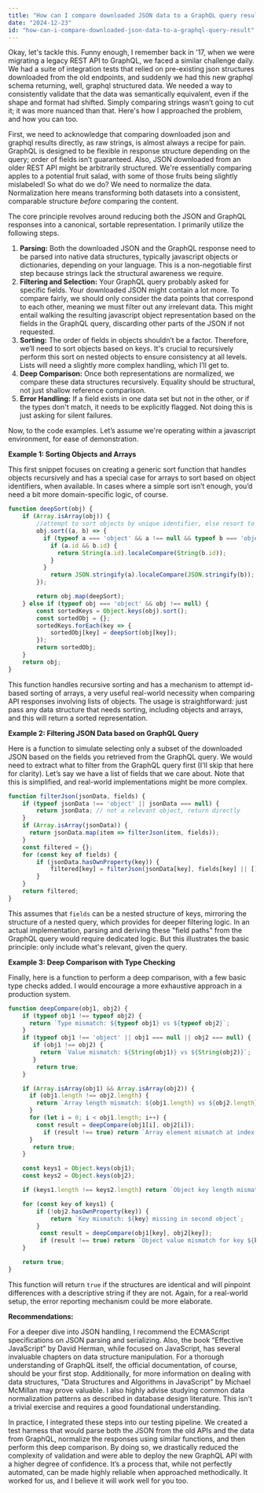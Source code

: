 ```yaml
---
title: "How can I compare downloaded JSON data to a GraphQL query result?"
date: "2024-12-23"
id: "how-can-i-compare-downloaded-json-data-to-a-graphql-query-result"
---
```


Okay, let's tackle this. Funny enough, I remember back in '17, when we were migrating a legacy REST API to GraphQL, we faced a similar challenge daily. We had a suite of integration tests that relied on pre-existing json structures downloaded from the old endpoints, and suddenly we had this new graphql schema returning, well, graphql structured data. We needed a way to consistently validate that the data was semantically equivalent, even if the shape and format had shifted. Simply comparing strings wasn’t going to cut it; it was more nuanced than that. Here's how I approached the problem, and how you can too.

First, we need to acknowledge that comparing downloaded json and graphql results directly, as raw strings, is almost always a recipe for pain. GraphQL is designed to be flexible in response structure depending on the query; order of fields isn’t guaranteed. Also, JSON downloaded from an older REST API might be arbitrarily structured. We're essentially comparing apples to a potential fruit salad, with some of those fruits being slightly mislabeled! So what do we do? We need to normalize the data. Normalization here means transforming both datasets into a consistent, comparable structure *before* comparing the content.

The core principle revolves around reducing both the JSON and GraphQL responses into a canonical, sortable representation. I primarily utilize the following steps.

1.  **Parsing:** Both the downloaded JSON and the GraphQL response need to be parsed into native data structures, typically javascript objects or dictionaries, depending on your language. This is a non-negotiable first step because strings lack the structural awareness we require.
2.  **Filtering and Selection:** Your GraphQL query probably asked for specific fields. Your downloaded JSON might contain a lot more. To compare fairly, we should only consider the data points that correspond to each other, meaning we must filter out any irrelevant data. This might entail walking the resulting javascript object representation based on the fields in the GraphQL query, discarding other parts of the JSON if not requested.
3.  **Sorting:** The order of fields in objects shouldn’t be a factor. Therefore, we’ll need to sort objects based on keys. It's crucial to recursively perform this sort on nested objects to ensure consistency at all levels. Lists will need a slightly more complex handling, which I’ll get to.
4.  **Deep Comparison:** Once both representations are normalized, we compare these data structures recursively. Equality should be structural, not just shallow reference comparison.
5.  **Error Handling:** If a field exists in one data set but not in the other, or if the types don't match, it needs to be explicitly flagged. Not doing this is just asking for silent failures.

Now, to the code examples. Let’s assume we're operating within a javascript environment, for ease of demonstration.

**Example 1: Sorting Objects and Arrays**

This first snippet focuses on creating a generic sort function that handles objects recursively and has a special case for arrays to sort based on object identifiers, when available. In cases where a simple sort isn’t enough, you’d need a bit more domain-specific logic, of course.

```javascript
function deepSort(obj) {
    if (Array.isArray(obj)) {
        //attempt to sort objects by unique identifier, else resort to string sort.
        obj.sort((a, b) => {
          if (typeof a === 'object' && a !== null && typeof b === 'object' && b !== null) {
            if (a.id && b.id) {
              return String(a.id).localeCompare(String(b.id));
            }
          }
            return JSON.stringify(a).localeCompare(JSON.stringify(b));
        });

        return obj.map(deepSort);
    } else if (typeof obj === 'object' && obj !== null) {
        const sortedKeys = Object.keys(obj).sort();
        const sortedObj = {};
        sortedKeys.forEach(key => {
            sortedObj[key] = deepSort(obj[key]);
        });
        return sortedObj;
    }
    return obj;
}
```

This function handles recursive sorting and has a mechanism to attempt id-based sorting of arrays, a very useful real-world necessity when comparing API responses involving lists of objects. The usage is straightforward: just pass any data structure that needs sorting, including objects and arrays, and this will return a sorted representation.

**Example 2: Filtering JSON Data based on GraphQL Query**

Here is a function to simulate selecting only a subset of the downloaded JSON based on the fields you retrieved from the GraphQL query. We would need to extract what to filter from the GraphQL query first (I'll skip that here for clarity). Let’s say we have a list of fields that we care about. Note that this is simplified, and real-world implementations might be more complex.

```javascript
function filterJson(jsonData, fields) {
    if (typeof jsonData !== 'object' || jsonData === null) {
        return jsonData; // not a relevant object, return directly
    }
    if (Array.isArray(jsonData)) {
      return jsonData.map(item => filterJson(item, fields));
    }
    const filtered = {};
    for (const key of fields) {
        if (jsonData.hasOwnProperty(key)) {
            filtered[key] = filterJson(jsonData[key], fields[key] || []);
        }
    }
    return filtered;
}
```

This assumes that `fields` can be a nested structure of keys, mirroring the structure of a nested query, which provides for deeper filtering logic. In an actual implementation, parsing and deriving these "field paths" from the GraphQL query would require dedicated logic. But this illustrates the basic principle: only include what's relevant, given the query.

**Example 3: Deep Comparison with Type Checking**

Finally, here is a function to perform a deep comparison, with a few basic type checks added. I would encourage a more exhaustive approach in a production system.

```javascript
function deepCompare(obj1, obj2) {
    if (typeof obj1 !== typeof obj2) {
      return `Type mismatch: ${typeof obj1} vs ${typeof obj2}`;
    }
    if (typeof obj1 !== 'object' || obj1 === null || obj2 === null) {
       if (obj1 !== obj2) {
         return `Value mismatch: ${String(obj1)} vs ${String(obj2)}`;
       }
        return true;
    }

    if (Array.isArray(obj1) && Array.isArray(obj2)) {
      if (obj1.length !== obj2.length) {
        return `Array length mismatch: ${obj1.length} vs ${obj2.length}`;
      }
      for (let i = 0; i < obj1.length; i++) {
        const result = deepCompare(obj1[i], obj2[i]);
          if (result !== true) return `Array element mismatch at index ${i}: ${result}`;
      }
       return true;
    }

    const keys1 = Object.keys(obj1);
    const keys2 = Object.keys(obj2);

    if (keys1.length !== keys2.length) return `Object key length mismatch: ${keys1.length} vs ${keys2.length}`;

    for (const key of keys1) {
        if (!obj2.hasOwnProperty(key)) {
            return `Key mismatch: ${key} missing in second object`;
        }
         const result = deepCompare(obj1[key], obj2[key]);
         if (result !== true) return `Object value mismatch for key ${key}: ${result}`;
    }

    return true;
}
```

This function will return `true` if the structures are identical and will pinpoint differences with a descriptive string if they are not. Again, for a real-world setup, the error reporting mechanism could be more elaborate.

**Recommendations:**

For a deeper dive into JSON handling, I recommend the ECMAScript specifications on JSON parsing and serializing. Also, the book “Effective JavaScript” by David Herman, while focused on JavaScript, has several invaluable chapters on data structure manipulation. For a thorough understanding of GraphQL itself, the official documentation, of course, should be your first stop. Additionally, for more information on dealing with data structures, "Data Structures and Algorithms in JavaScript" by Michael McMillan may prove valuable. I also highly advise studying common data normalization patterns as described in database design literature. This isn't a trivial exercise and requires a good foundational understanding.

In practice, I integrated these steps into our testing pipeline. We created a test harness that would parse both the JSON from the old APIs and the data from GraphQL, normalize the responses using similar functions, and then perform this deep comparison. By doing so, we drastically reduced the complexity of validation and were able to deploy the new GraphQL API with a higher degree of confidence. It’s a process that, while not perfectly automated, can be made highly reliable when approached methodically. It worked for us, and I believe it will work well for you too.
